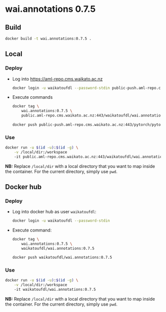 # wai.annotations 0.7.5

## Build

```bash
docker build -t wai.annotations:0.7.5 .
```

## Local

### Deploy

* Log into https://aml-repo.cms.waikato.ac.nz

  ```bash
  docker login -u waikatoufdl --password-stdin public-push.aml-repo.cms.waikato.ac.nz:443
  ```

* Execute commands

  ```bash
  docker tag \
      wai.annotations:0.7.5 \
      public.aml-repo.cms.waikato.ac.nz:443/waikatoufdl/wai.annotations:0.7.5
      
  docker push public-push.aml-repo.cms.waikato.ac.nz:443/pytorch/pytorch-image-classification:1.6
  ```

### Use

```bash
docker run -u $(id -u):$(id -g) \
    -v /local/dir:/workspace
    -it public.aml-repo.cms.waikato.ac.nz:443/waikatoufdl/wai.annotations:0.7.5
```

**NB:** Replace `/local/dir` with a local directory that you want to map inside the container. 
For the current directory, simply use `pwd`.


## Docker hub

### Deploy

* Log into docker hub as user `waikatoufdl`:

  ```bash
  docker login -u waikatoufdl --password-stdin
  ```

* Execute command:

  ```bash
  docker tag \
      wai.annotations:0.7.5 \
      waikatoufdl/wai.annotations:0.7.5
  
  docker push waikatoufdl/wai.annotations:0.7.5
  ```

### Use

```bash
docker run -u $(id -u):$(id -g) \
    -v /local/dir:/workspace
    -it waikatoufdl/wai.annotations:0.7.5
```

**NB:** Replace `/local/dir` with a local directory that you want to map inside the container. 
For the current directory, simply use `pwd`.
